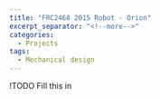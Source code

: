 ```yaml
---
title: "FRC2468 2015 Robot - Orion"
excerpt_separator: "<!--more-->"
categories:
  - Projects
tags:
  - Mechanical design
---
```


!TODO 
Fill this in
